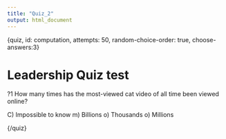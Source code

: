 ```yaml
---
title: "Quiz_2"
output: html_document
---
```


{quiz, id: computation, attempts: 50, random-choice-order: true, choose-answers:3}
# Leadership Quiz test

?1 How many times has the most-viewed cat video of all time been viewed online?

C) Impossible to know
m) Billions
o) Thousands
o) Millions




{/quiz}

